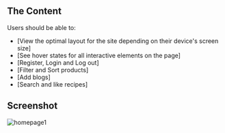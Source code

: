 ## The Content

Users should be able to:

- [View the optimal layout for the site depending on their device's screen size]
- [See hover states for all interactive elements on the page]
- [Register, Login and Log out]
- [Filter and Sort products]
- [Add blogs]
- [Search and like recipes]

## Screenshot

![homepage1](images/Homepage1.png)
